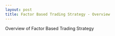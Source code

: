 ```yaml
---
layout: post
title: Factor Based Trading Strategy - Overview
---
```


Overview of Factor Based Trading Strategy
